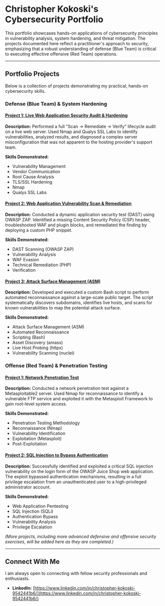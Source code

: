 # Christopher Kokoski's Cybersecurity Portfolio

This portfolio showcases hands-on applications of cybersecurity principles in vulnerability analysis, system hardening, and threat mitigation. The projects documented here reflect a practitioner's approach to security, emphasizing that a robust understanding of defense (Blue Team) is critical to executing effective offensive (Red Team) operations.

---

## Portfolio Projects
Below is a collection of projects demonstrating my practical, hands-on cybersecurity skills.

### Defense (Blue Team) & System Hardening

#### [Project 1: Live Web Application Security Audit & Hardening](blue-team/01-webapp-audit/README.md)
**Description:** Performed a full "Scan -> Remediate -> Verify" lifecycle audit on a live web server. Used Nmap and Qualys SSL Labs to identify vulnerabilities, analyzed results, and diagnosed a complex server misconfiguration that was not apparent to the hosting provider's support team.

**Skills Demonstrated:**
* Vulnerability Management
* Vendor Communication
* Root Cause Analysis
* TLS/SSL Hardening
* Nmap
* Qualys SSL Labs

#### [Project 2: Web Application Vulnerability Scan & Remediation](blue-team/02-webapp-vulnerability-scan/README.md)

**Description:** Conducted a dynamic application security test (DAST) using OWASP ZAP. Identified a missing Content Security Policy (CSP) header, troubleshooted WAF and plugin blocks, and remediated the finding by deploying a custom PHP snippet.

**Skills Demonstrated:**
* DAST Scanning (OWASP ZAP)
* Vulnerability Analysis
* WAF Evasion
* Technical Remediation (PHP)
* Verification

#### [Project 3: Attack Surface Management (ASM)](blue-team/03-attack-surface-management/README.md)

**Description:** Developed and executed a custom Bash script to perform automated reconnaissance against a large-scale public target. The script systematically discovers subdomains, identifies live hosts, and scans for known vulnerabilities to map the potential attack surface.

**Skills Demonstrated:**
* Attack Surface Management (ASM)
* Automated Reconnaissance
* Scripting (Bash)
* Asset Discovery (amass)
* Live Host Probing (httpx)
* Vulnerability Scanning (nuclei)

### Offense (Red Team) & Penetration Testing

#### [Project 1: Network Penetration Test](red-team/01-network-penetration-test/README.md)

**Description:** Conducted a network penetration test against a Metasploitable2 server. Used Nmap for reconnaissance to identify a vulnerable FTP service and exploited it with the Metasploit Framework to gain root-level system access.

**Skills Demonstrated:**
- Penetration Testing Methodology
- Reconnaissance (Nmap)
- Vulnerability Identification
- Exploitation (Metasploit)
- Post-Exploitation

#### [Project 2: SQL Injection to Bypass Authentication](https://github.com/Ckokoski/cybersecurity-portfolio/blob/main/red-team/02-sql-injection-auth-bypass/README.md)

**Description:** Successfully identified and exploited a critical SQL injection vulnerability on the login form of the OWASP Juice Shop web application. The exploit bypassed authentication mechanisms, resulting in a full privilege escalation from an unauthenticated user to a high-privileged administrator account.

**Skills Demonstrated:**
- Web Application Pentesting
- SQL Injection (SQLi)
- Authentication Bypass
- Vulnerability Analysis
- Privilege Escalation

*(More projects, including more advanced defensive and offensive security exercises, will be added here as they are completed.)*

---

## Connect With Me
I am always open to connecting with fellow security professionals and enthusiasts.

- **LinkedIn:** [https://www.linkedin.com/in/christopher-kokoski-9542441b6/](https://www.linkedin.com/in/christopher-kokoski-9542441b6/)

